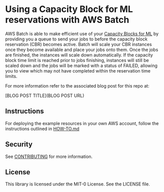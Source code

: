 # Using a Capacity Block for ML reservations with AWS Batch

AWS Batch is able to make efficient use of your [Capacity Blocks for ML](https://docs.aws.amazon.com/AWSEC2/latest/UserGuide/ec2-capacity-blocks.html) by providing you a queue to send your jobs to before the capacity block reservation (CBR) becomes active. Batch will scale your CBR instances once they become available and place your jobs onto them. Once the jobs are finished, the instances will scale down automatically. If the capacity block time limit is reached prior to jobs finishing, instances will still be scaled down and the jobs will be marked with a status of FAILED, allowing you to view which may not have completed within the reservation time limits. 

For more information refer to the associated blog post for this repo at:

[BLOG POST TITLE](BLOG POST URL)

## Instructions

For deploying the example resources in your own AWS account, follow the instructions outlined in [HOW-TO.md](HOW-TO.md)

## Security

See [CONTRIBUTING](CONTRIBUTING.md#security-issue-notifications) for more information.

## License

This library is licensed under the MIT-0 License. See the LICENSE file.